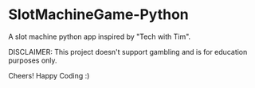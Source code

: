 # SlotMachineGame-Python

A slot machine python app inspired by "Tech with Tim".

DISCLAIMER: This project doesn't support gambling and is for education purposes only. 

Cheers! Happy Coding :)
